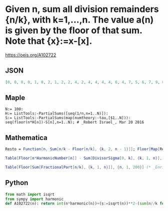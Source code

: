 # Given n, sum all division remainders \{n/k\}, with k\=1,\.\.\.,n\. The value a\(n\) is given by the floor of that sum\. Note that \{x\}:\=x\-\[x\]\.
https://oeis.org/A102722
## JSON
```JSON
[0, 0, 0, 0, 1, 0, 2, 1, 2, 2, 4, 2, 4, 4, 4, 4, 6, 4, 7, 5, 6, 7, 9, 6, 8, 9, 10, 8, 11, 8, 11, 10, 11, 13, 14, 10, 13, 14, 15, 13, 16, 13, 17, 16, 15, 17, 20, 16, 18, 17, 19, 18, 22, 20, 21, 19, 20, 22, 26, 19, 23, 25, 24, 23, 25, 23, 26, 26, 28, 26, 30, 23, 27, 29, 29, 29, 31, 29, 33]
```
## Maple
```Maple
N:= 100:
H:= ListTools:-PartialSums([seq(1/n,n=1..N)]):
S:= ListTools:-PartialSums(map(numtheory:-tau,[$1..N])):
seq(floor(n*H[n])-S[n],n=1..N); # _Robert Israel_, Mar 20 2016
```
## Mathematica
```Mathematica
Resto = Function[n, Sum[n/k - Floor[n/k], {k, 2, n - 1}]]; Floor[Map[Resto, Range[1, 1000]]]
```
```Mathematica
Table[Floor[n*HarmonicNumber[n]] - Sum[DivisorSigma[0, k], {k, 1, n}], {n, 1, 200}] (* _Enrique Pérez Herrero_, Aug 25 2009 *)
```
```Mathematica
Table[Floor[Sum[FractionalPart[n/k], {k, 1, n}]], {n, 1, 200}] (* _Enrique Pérez Herrero_, Aug 25 2009 *)
```
## Python
```Python
from math import isqrt
from sympy import harmonic
def A102722(n): return int(n*harmonic(n))+(s:=isqrt(n))**2-(sum(n//k for k in range(1,s+1))<<1) # _Chai Wah Wu_, Oct 24 2023
```
